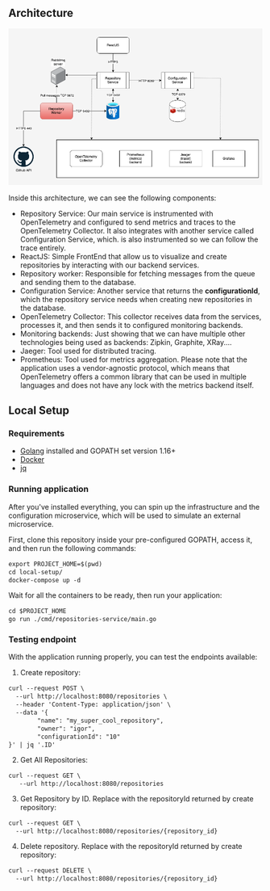 ## Architecture

![image](./images/architecture.png)

Inside this architecture, we can see the following components:
- Repository Service: Our main service is instrumented with OpenTelemetry and configured to send metrics and traces to the OpenTelemetry Collector. It also integrates with another service called Configuration Service, which. is also instrumented so we can follow the trace entirely.
- ReactJS: Simple FrontEnd that allow us to visualize and create repositories by interacting with our backend services.
- Repository worker: Responsible for fetching messages from the queue and sending them to the database.
- Configuration Service: Another service that returns the **configurationId**, which the repository service needs when creating new repositories in the database.
- OpenTelemetry Collector: This collector receives data from the services, processes it, and then sends it to configured monitoring backends.
- Monitoring backends: Just showing that we can have multiple other technologies being used as backends: Zipkin, Graphite, XRay....
- Jaeger: Tool used for distributed tracing.
- Prometheus: Tool used for metrics aggregation. Please note that the application uses a vendor-agnostic protocol, which means that OpenTelemetry offers a common library that can be used in multiple languages and does not have any lock with the metrics backend itself. 
## Local Setup

### Requirements
- [Golang](https://go.dev/doc/install) installed and GOPATH set version 1.16+
- [Docker](https://docs.docker.com/engine/install/ubuntu/)
- [jq](https://howtoinstall.co/en/jq)

### Running application
After you've installed everything, you can spin up the infrastructure and the configuration microservice, which will be used to simulate an external microservice.

First, clone this repository inside your pre-configured GOPATH, access it, and then run the following commands:
```
export PROJECT_HOME=$(pwd)
cd local-setup/
docker-compose up -d
```

Wait for all the containers to be ready, then run your application:
```
cd $PROJECT_HOME
go run ./cmd/repositories-service/main.go
```

### Testing endpoint
With the application running properly, you can test the endpoints available:
1. Create repository:
```
curl --request POST \
  --url http://localhost:8080/repositories \
  --header 'Content-Type: application/json' \
  --data '{
        "name": "my_super_cool_repository",
        "owner": "igor",
        "configurationId": "10"
}' | jq '.ID'
```

2. Get All Repositories:
```
curl --request GET \
   --url http://localhost:8080/repositories
```

3. Get Repository by ID. Replace with the repositoryId returned by create repository:
```
curl --request GET \
  --url http://localhost:8080/repositories/{repository_id}
```

4. Delete repository. Replace with the repositoryId returned by create repository:
```
curl --request DELETE \
  --url http://localhost:8080/repositories/{repository_id}
```




